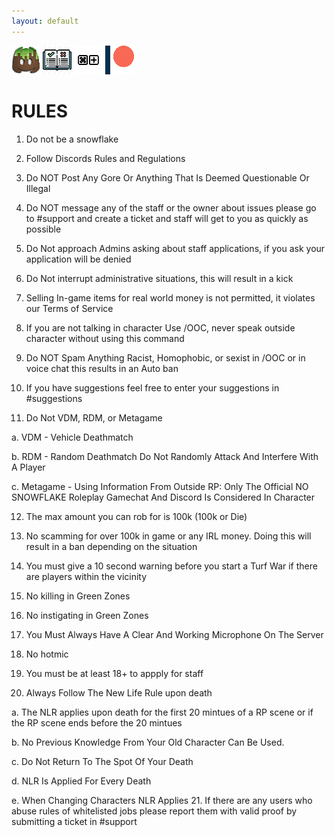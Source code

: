 ```yaml
---
layout: default
---
```

[![discord](/imgs/discord.png)](https://discord.gg/d7drVB46UP) [![rules](/imgs/rules.png)](./rules.html) [![keybinds](/imgs/keybinds.png)](./keybinds.html) [![patreon](/imgs/patreon.png)](https://www.patreon.com/nosnowflakerp)


# RULES
1. Do not be a snowflake 

 2. Follow Discords Rules and Regulations 

 3. Do NOT Post Any Gore Or Anything That Is Deemed Questionable Or Illegal 

 4. Do NOT message any of the staff or the owner about issues please go to #support and create a ticket and staff will get to you as quickly as possible 

 5. Do Not approach Admins asking about staff applications, if you ask your application will be denied 

 6. Do Not interrupt administrative situations, this will result in a kick 

 7. Selling In-game items for real world money is not permitted, it violates our Terms of Service 

 8. If you are not talking in character Use /OOC, never speak outside character without using this command 

 9. Do NOT Spam Anything Racist, Homophobic, or sexist in /OOC or in voice chat this results in an Auto ban 

 10. If you have suggestions feel free to enter your suggestions in #suggestions
11. Do Not VDM, RDM, or Metagame 

   a. VDM - Vehicle Deathmatch 

   b. RDM - Random Deathmatch Do Not Randomly Attack And Interfere With A Player 

   c. Metagame - Using Information From Outside RP: Only The Official NO SNOWFLAKE Roleplay Gamechat And Discord Is Considered In Character 

 12. The max amount you can rob for is 100k (100k or Die) 

 13. No scamming for over 100k in game or any IRL money. Doing this will result in a ban depending on the situation 

 14. You must give a 10 second warning before you start a Turf War if there are players within the vicinity 

 15. No killing in Green Zones 

 16. No instigating in Green Zones 

 17. You Must Always Have A Clear And Working Microphone On The Server 

 17. No hotmic 

 19. You must be at least 18+ to appply for staff 

 20. Always Follow The New Life Rule upon death 

   a. The NLR applies upon death for the first 20 mintues of a RP scene or if the RP scene ends before the 20 mintues 

   b. No Previous Knowledge From Your Old Character Can Be Used. 

   c. Do Not Return To The Spot Of Your Death 

   d. NLR Is Applied For Every Death 

   e. When Changing Characters NLR Applies 
 21. If there are any users who abuse rules of whitelisted jobs please report them with valid proof by submitting a ticket in #support 
